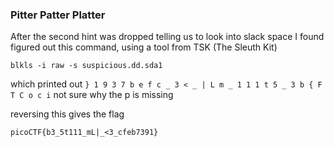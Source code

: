 ### Pitter Patter Platter

After the second hint was dropped telling us to look into slack space I found 
figured out this command, using a tool from TSK (The Sleuth Kit)

```
blkls -i raw -s suspicious.dd.sda1
```

which printed out `} 1 9 3 7 b e f c _ 3 < _ | L m _ 1 1 1 t 5 _ 3 b { F T C o c i` not sure why the p is missing

reversing this gives the flag

`picoCTF{b3_5t111_mL|_<3_cfeb7391}`
